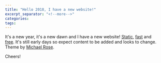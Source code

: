 ```yaml
---
title: "Hello 2018, I have a new website!"
excerpt_separator: "<!--more-->"
categories:
tags:
---
```


It's a new year, it's a new dawn and I have a new website! [Static](https://jekyllrb.com/), [fast](https://developers.google.com/speed/pagespeed/insights/?url=https%3A%2F%2Fsebastianbertoli.github.io%2F&tab=desktop) and [free](https://pages.github.com/). It's still early days so expect content to be added and looks to change. Theme by [Michael Rose](https://mademistakes.com/about/).

Cheers!

